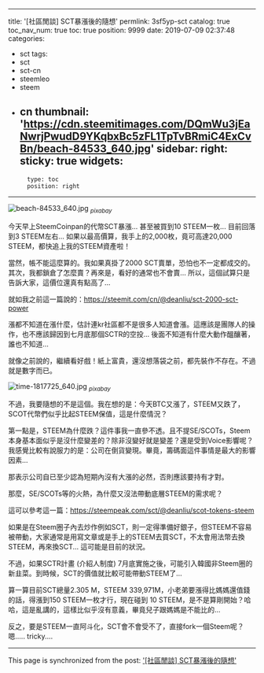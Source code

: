 
---
title: '[社區閒談] SCT暴漲後的隨想'
permlink: 3sf5yp-sct
catalog: true
toc_nav_num: true
toc: true
position: 9999
date: 2019-07-09 02:37:48
categories:
- sct
tags:
- sct
- sct-cn
- steemleo
- steem
- cn
thumbnail: 'https://cdn.steemitimages.com/DQmWu3jEaNwrjPwudD9YKqbxBc5zFL1TpTvBRmiC4ExCvBn/beach-84533_640.jpg'
sidebar:
    right:
        sticky: true
widgets:
    -
        type: toc
        position: right
---


![beach-84533_640.jpg](https://cdn.steemitimages.com/DQmWu3jEaNwrjPwudD9YKqbxBc5zFL1TpTvBRmiC4ExCvBn/beach-84533_640.jpg)
<sub>*pixabay*</sub>

今天早上SteemCoinpan的代幣SCT暴漲... 甚至被買到10 STEEM一枚... 目前回落到3 STEEM左右... 如果以最高價算，我手上的2,000枚，竟可高達20,000 STEEM，都快追上我的STEEM資產啦！

當然，帳不能這麼算的。我如果真掛了2000 SCT賣單，恐怕也不一定都成交的。其次，我都鎖倉了怎麼賣？再來是，看好的通常也不會賣... 所以，這個試算只是告訴大家，這價位還真有點高了...

就如我之前這一篇說的：https://steemit.com/cn/@deanliu/sct-2000-sct-power

漲都不知道在漲什麼，估計連kr社區都不是很多人知道會漲。這應該是團隊人的操作，也不應該歸因到七月底那個SCTR的空投... 後面不知道有什麼大動作醞釀著，誰也不知道...

就像之前說的，繼續看好戲！紙上富貴，還沒想落袋之前，都先裝作不存在。不過就是數字而已。

![time-1817725_640.jpg](https://cdn.steemitimages.com/DQmZKvJmo4R1DULmumcAbqrHMrLtjFQKYK9cqkWfNVPbfk4/time-1817725_640.jpg)
<sub>*pixabay*</sub>

不過，我要隨想的不是這個。我在想的是：今天BTC又漲了，STEEM又跌了，SCOT代幣們似乎比起STEEM保值，這是什麼情況？

第一點是，STEEM為什麼跌？這件事我一直參不透。且不提SE/SCOTs，Steem本身基本面似乎是沒什麼變差的？除非沒變好就是變差？還是受到Voice影響呢？我感覺比較有說服力的是：公司在倒貨變現。畢竟，籌碼面這件事情是最大的影響因素...

那表示公司自已至少認為短期內沒有大漲的必然，否則應該要持有才對。

那麼，SE/SCOTs等的火熱，為什麼又沒法帶動底層STEEM的需求呢？

這可以參考這一篇：https://steempeak.com/sct/@deanliu/scot-tokens-steem

如果是在Steem圈子內去炒作例如SCT，則一定得準備好銀子，但STEEM不容易被帶動，大家通常是用寫文章或是手上的STEEM去買SCT，不太會用法幣去換STEEM，再來換SCT... 這可能是目前的狀況。

不過，如果SCTR計畫 (介紹人制度) 7月底實施之後，可能引入韓國非Steem圈的新韭菜。到時候，SCT的價值就比較可能帶動STEEM了...

算一算目前SCT總量2.305 M，STEEM 339,971M，小老弟要漲得比媽媽還值錢的話，得漲到150 STEEM一枚才行，現在碰到 10 STEEM，是不是算剛開始？哈哈，這是亂講的，這樣比似乎沒有意義，畢竟兒子跟媽媽是不能比的...

反之，要是STEEM一直阿斗化，SCT會不會受不了，直接fork一個Steem呢？嗯..... tricky....

- - -

This page is synchronized from the post: ['[社區閒談] SCT暴漲後的隨想'](https://steemit.com/@deanliu/3sf5yp-sct)

